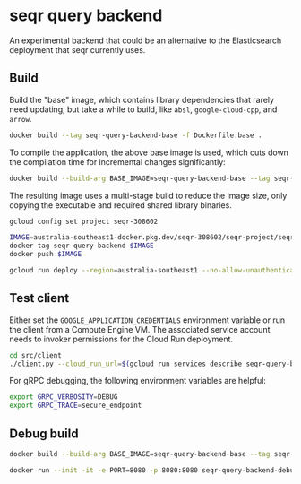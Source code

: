 # seqr query backend

An experimental backend that could be an alternative to the Elasticsearch deployment that seqr currently uses.

## Build

Build the "base" image, which contains library dependencies that rarely need updating,
but take a while to build, like `absl`, `google-cloud-cpp`, and `arrow`.

```bash
docker build --tag seqr-query-backend-base -f Dockerfile.base .
```

To compile the application, the above base image is used, which cuts down the
compilation time for incremental changes significantly:

```bash
docker build --build-arg BASE_IMAGE=seqr-query-backend-base --tag seqr-query-backend .
```

The resulting image uses a multi-stage build to reduce the image size, only copying the
executable and required shared library binaries.

```bash
gcloud config set project seqr-308602

IMAGE=australia-southeast1-docker.pkg.dev/seqr-308602/seqr-project/seqr-query-backend:latest
docker tag seqr-query-backend $IMAGE
docker push $IMAGE

gcloud run deploy --region=australia-southeast1 --no-allow-unauthenticated --concurrency=1 --max-instances=100 --cpu=4 --memory=8Gi --service-account=seqr-query-backend@seqr-308602.iam.gserviceaccount.com --image=$IMAGE seqr-query-backend
```

## Test client

Either set the `GOOGLE_APPLICATION_CREDENTIALS` environment variable or run the client from a Compute Engine VM. The associated service account needs to invoker permissions for the Cloud Run deployment.

```bash
cd src/client
./client.py --cloud_run_url=$(gcloud run services describe seqr-query-backend --platform managed --region australia-southeast1 --format 'value(status.url)') --blob_paths_file=blob_paths.txt
```

For gRPC debugging, the following environment variables are helpful:

```bash
export GRPC_VERBOSITY=DEBUG
export GRPC_TRACE=secure_endpoint
```

## Debug build

```bash
docker build --build-arg BASE_IMAGE=seqr-query-backend-base --tag seqr-query-backend-debug -f Dockerfile.debug .

docker run --init -it -e PORT=8080 -p 8080:8080 seqr-query-backend-debug
```
